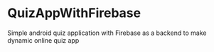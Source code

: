 # QuizAppWithFirebase
Simple android quiz application with Firebase as a backend to make dynamic online quiz app
